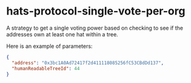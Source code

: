 # hats-protocol-single-vote-per-org

A strategy to get a single voting power based on checking to see if the addresses own at least one hat within a tree.

Here is an example of parameters:

```json
{
  "address": "0x3bc1A0Ad72417f2d411118085256fC53CBdDd137",
  "humanReadableTreeId": 44
}
```
